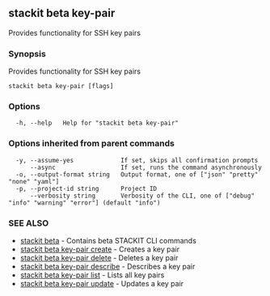 ## stackit beta key-pair

Provides functionality for SSH key pairs

### Synopsis

Provides functionality for SSH key pairs

```
stackit beta key-pair [flags]
```

### Options

```
  -h, --help   Help for "stackit beta key-pair"
```

### Options inherited from parent commands

```
  -y, --assume-yes             If set, skips all confirmation prompts
      --async                  If set, runs the command asynchronously
  -o, --output-format string   Output format, one of ["json" "pretty" "none" "yaml"]
  -p, --project-id string      Project ID
      --verbosity string       Verbosity of the CLI, one of ["debug" "info" "warning" "error"] (default "info")
```

### SEE ALSO

* [stackit beta](./stackit_beta.md)	 - Contains beta STACKIT CLI commands
* [stackit beta key-pair create](./stackit_beta_key-pair_create.md)	 - Creates a key pair
* [stackit beta key-pair delete](./stackit_beta_key-pair_delete.md)	 - Deletes a key pair
* [stackit beta key-pair describe](./stackit_beta_key-pair_describe.md)	 - Describes a key pair
* [stackit beta key-pair list](./stackit_beta_key-pair_list.md)	 - Lists all key pairs
* [stackit beta key-pair update](./stackit_beta_key-pair_update.md)	 - Updates a key pair

